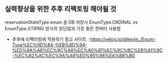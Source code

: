
## 실력향상을 위한 추후 리팩토링 해야될 것

reservationStateType enum 을 DB 저장시
EnumType.ORDINAL vs EnumType.STRING 방식의 장단점과 가장 좋은 컨버터 사용법
- 추후에 리팩터링에 적용하기
참고 사이트 : https://velog.io/@kevin_/Enum-Type%EC%9D%84-%EB%8D%94-%ED%9A%A8%EC%9C%A8%EC%A0%81%EC%9C%BC%EB%A1%9C-%EC%82%AC%EC%9A%A9%ED%95%98%EA%B8%B0